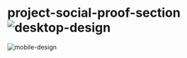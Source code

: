# project-social-proof-section![desktop-design](https://github.com/Shuaib-Adebowale/project-social-proof-section/assets/129074002/e06f3654-acd9-4e22-a4ec-e811ae58fdb5)
![mobile-design](https://github.com/Shuaib-Adebowale/project-social-proof-section/assets/129074002/098679d1-6ba5-49b4-8640-e2f1e07de964)
